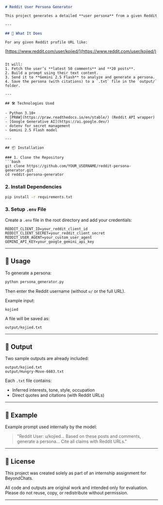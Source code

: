 
```markdown
# Reddit User Persona Generator

This project generates a detailed **user persona** from a given Reddit profile by analyzing their recent posts and comments. It uses the Reddit API (`praw`) to fetch user data and Google's Gemini 2.5 Flash model to analyze the data and generate a structured persona.

---

## 🧠 What It Does

For any given Reddit profile URL like:
```

[https://www.reddit.com/user/kojied/](https://www.reddit.com/user/kojied/)

````

It will:
1. Fetch the user’s **latest 50 comments** and **20 posts**.
2. Build a prompt using their text content.
3. Send it to **Gemini 2.5 Flash** to analyze and generate a persona.
4. Save the persona (with citations) to a `.txt` file in the `output/` folder.

---

## 🛠 Technologies Used

- Python 3.10+
- [PRAW](https://praw.readthedocs.io/en/stable/) (Reddit API wrapper)
- [Google Generative AI](https://ai.google.dev/)
- dotenv for secret management
- Gemini 2.5 Flash model

---

## 📦 Installation

### 1. Clone the Repository
```bash
git clone https://github.com/YOUR_USERNAME/reddit-persona-generator.git
cd reddit-persona-generator
````

### 2. Install Dependencies

```bash
pip install -r requirements.txt
```

### 3. Setup `.env` File

Create a `.env` file in the root directory and add your credentials:

```
REDDIT_CLIENT_ID=your_reddit_client_id
REDDIT_CLIENT_SECRET=your_reddit_client_secret
REDDIT_USER_AGENT=your_custom_user_agent
GEMINI_API_KEY=your_google_gemini_api_key
```

---

## 🚀 Usage

To generate a persona:

```bash
python persona_generator.py
```

Then enter the Reddit username (without `u/` or the full URL).

Example input:

```
kojied
```

A file will be saved as:

```
output/kojied.txt
```

---

## 📁 Output

Two sample outputs are already included:

```
output/kojied.txt
output/Hungry-Move-6603.txt
```

Each `.txt` file contains:

* Inferred interests, tone, style, occupation
* Direct quotes and citations (with Reddit URLs)

---

## 🧪 Example

Example prompt used internally by the model:

> "Reddit User: u/kojied...
> Based on these posts and comments, generate a persona...
> Cite all claims with Reddit URLs."

---

## 📜 License

This project was created solely as part of an internship assignment for BeyondChats.

All code and outputs are original work and intended only for evaluation.
Please do not reuse, copy, or redistribute without permission.

---
